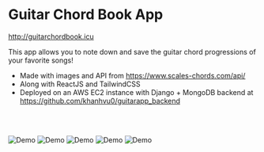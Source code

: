 # Guitar Chord Book App

http://guitarchordbook.icu  
  
This app allows you to note down and save the guitar chord progressions of your favorite songs!

- Made with images and API from https://www.scales-chords.com/api/
- Along with ReactJS and TailwindCSS
- Deployed on an AWS EC2 instance with Django + MongoDB backend at https://github.com/khanhvu0/guitarapp_backend

<br />
<br />

![Demo](https://github.com/khanhvu0/guitarapp_frontend/blob/main/Screenshots/Screenshot%202024-01-16%20at%207.20.54%20PM.png)
![Demo](https://github.com/khanhvu0/guitarapp_frontend/blob/main/Screenshots/Screenshot%202023-11-26%20at%207.03.35%20PM.png)
![Demo](https://github.com/khanhvu0/guitarapp_frontend/blob/main/Screenshots/Screenshot%202023-11-26%20at%207.05.41%20PM.png)
![Demo](https://github.com/khanhvu0/guitarapp_frontend/blob/main/Screenshots/Screenshot%202023-11-26%20at%207.04.30%20PM.png)
![Demo](https://github.com/khanhvu0/guitarapp_frontend/blob/main/Screenshots/Screenshot%202023-10-13%20at%2010.07.02%20AM.png)
